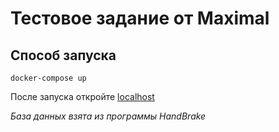 
# Тестовое задание от Maximal

## Способ запуска

```
docker-compose up
```

После запуска откройте [localhost](http://localhost/)

_База данных взята из программы HandBrake_
